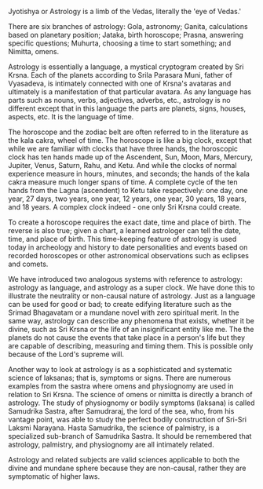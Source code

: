Jyotishya or Astrology is a limb of the Vedas, literally the 'eye of Vedas.'

There are six branches of astrology: Gola, astronomy; Ganita, calculations based on planetary position; Jataka, birth horoscope; Prasna, answering specific questions; Muhurta, choosing a time to start something; and Nimitta, omens.

Astrology is essentially a language, a mystical cryptogram created by Sri Krsna. Each of the planets according to Srila Parasara Muni, father of Vyasadeva, is intimately connected with one of Krsna's avataras and ultimately is a manifestation of that particular avatara. As any language has parts such as nouns, verbs, adjectives, adverbs, etc., astrology is no different except that in this language the parts are planets, signs, houses, aspects, etc. It is the language of time.

The horoscope and the zodiac belt are often referred to in the literature as the kala cakra, wheel of time. The horoscope is like a big clock, except that while we are familiar with clocks that have three hands, the horoscopic clock has ten hands made up of the Ascendent, Sun, Moon, Mars, Mercury, Jupiter, Venus, Saturn, Rahu, and Ketu. And while the clocks of normal experience measure in hours, minutes, and seconds; the hands of the kala cakra measure much longer spans of time. A complete cycle of the ten hands from the Lagna (ascendent) to Ketu take respectively: one day, one year, 27 days, two years, one year, 12 years, one year, 30 years, 18 years, and 18 years. A complex clock indeed - one only Sri Krsna could create.

To create a horoscope requires the exact date, time and place of birth. The reverse is also true; given a chart, a learned astrologer can tell the date, time, and place of birth. This time-keeping feature of astrology is used today in archeology and history to date personalities and events based on recorded horoscopes or other astronomical observations such as eclipses and comets.

We have introduced two analogous systems with reference to astrology: astrology as language, and astrology as a super clock. We have done this to illustrate the neutrality or non-causal nature of astrology. Just as a language can be used for good or bad; to create edifying literature such as the Srimad Bhagavatam or a mundane novel with zero spiritual merit. In the same way, astrology can describe any phenomena that exists, whether it be divine, such as Sri Krsna or the life of an insignificant entity like me. The the planets do not cause the events that take place in a person's life but they are capable of describing, measuring and timing them. This is possible only because of the Lord's supreme will.

Another way to look at astrology is as a sophisticated and systematic science of laksanas; that is, symptoms or signs. There are numerous examples from the sastra where omens and physiognomy are used in relation to Sri Krsna. The science of omens or nimitta is directly a branch of astrology. The study of physiognomy or bodily symptoms (laksana) is called Samudrika Sastra, after Samudraraj, the lord of the sea, who, from his vantage point, was able to study the perfect bodily construction of Sri-Sri Laksmi Narayana. Hasta Samudrika, the science of palmistry, is a specialized sub-branch of Samudrika Sastra. It should be remembered that astrology, palmistry, and physiognomy are all intimately related.

Astrology and related subjects are valid sciences applicable to both the divine and mundane sphere because they are non-causal, rather they are symptomatic of higher laws.